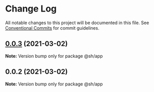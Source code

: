 # Change Log

All notable changes to this project will be documented in this file.
See [Conventional Commits](https://conventionalcommits.org) for commit guidelines.

## [0.0.3](https://github.com/shubhamdeodia/sh-monorepo/compare/@sh/app@0.0.2...@sh/app@0.0.3) (2021-03-02)

**Note:** Version bump only for package @sh/app





## 0.0.2 (2021-03-02)

**Note:** Version bump only for package @sh/app
